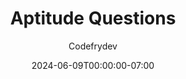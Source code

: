 ---
title: "Aptitude Questions"
author: "Codefrydev"
weight: 100
date: 2024-06-09T00:00:00-07:00
lastmod: 2024-06-24T23:59:59-07:00
hideMeta: true
description: "Random Aptitude Questions" 
keywords: ["CFD","CodefryDev","Code Fry Dev","Csharp","skiasharp","General" ]

draft: true
---